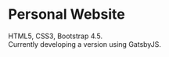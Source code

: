 # Personal Website
HTML5, CSS3, Bootstrap 4.5. <br />
Currently developing a version using GatsbyJS.
